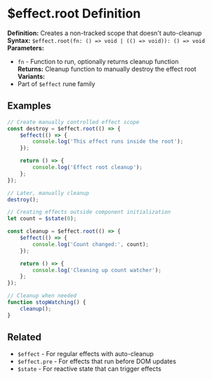 # $effect.root Definition

**Definition:** Creates a non-tracked scope that doesn't
auto-cleanup  
**Syntax:** `$effect.root(fn: () => void | (() => void)): () => void`  
**Parameters:**

- `fn` - Function to run, optionally returns cleanup function  
  **Returns:** Cleanup function to manually destroy the effect root  
  **Variants:**
- Part of `$effect` rune family

## Examples

```js
// Create manually controlled effect scope
const destroy = $effect.root(() => {
	$effect(() => {
		console.log('This effect runs inside the root');
	});

	return () => {
		console.log('Effect root cleanup');
	};
});

// Later, manually cleanup
destroy();

// Creating effects outside component initialization
let count = $state(0);

const cleanup = $effect.root(() => {
	$effect(() => {
		console.log('Count changed:', count);
	});

	return () => {
		console.log('Cleaning up count watcher');
	};
});

// Cleanup when needed
function stopWatching() {
	cleanup();
}
```

## Related

- `$effect` - For regular effects with auto-cleanup
- `$effect.pre` - For effects that run before DOM updates
- `$state` - For reactive state that can trigger effects
